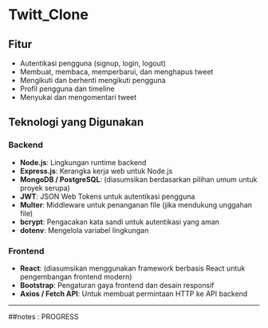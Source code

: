 # Twitt_Clone

## Fitur
- Autentikasi pengguna (signup, login, logout)
- Membuat, membaca, memperbarui, dan menghapus tweet
- Mengikuti dan berhenti mengikuti pengguna
- Profil pengguna dan timeline
- Menyukai dan mengomentari tweet

## Teknologi yang Digunakan

### Backend
- **Node.js**: Lingkungan runtime backend
- **Express.js**: Kerangka kerja web untuk Node.js
- **MongoDB / PostgreSQL**: (diasumsikan berdasarkan pilihan umum untuk proyek serupa)
- **JWT**: JSON Web Tokens untuk autentikasi pengguna
- **Multer**: Middleware untuk penanganan file (jika mendukung unggahan file)
- **bcrypt**: Pengacakan kata sandi untuk autentikasi yang aman
- **dotenv**: Mengelola variabel lingkungan

### Frontend
- **React**: (diasumsikan menggunakan framework berbasis React untuk pengembangan frontend modern)
- **Bootstrap**: Pengaturan gaya frontend dan desain responsif
- **Axios / Fetch API**: Untuk membuat permintaan HTTP ke API backend

---

##notes : PROGRESS
